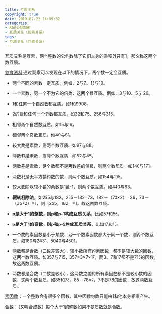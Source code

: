 ```yaml
---
title: 互质关系
copyright: true
date: 2019-02-22 16:09:32
categories:
- RSA公钥加密
- 互质关系（互素关系）
tags:
- 互质关系（互素关系）
---
```


互质又称是互素，两个整数的公约数除了它们本身的乘积外只有1，那么称这两个数互质。

<!--more-->
[参考资料](http://www.wikiwand.com/zh-sg/%E4%BA%92%E8%B3%AA)
通过观察可以发现在以下的情况下，两个数一定会互质。

- 两个不同的素数一定互质。例如，2与7、13与19。
- 一个素数，另一个不为它的倍数，这两个数互质。例如，3与10、5与 26。
- 1和任何一个自然数都互质。如1和9908。
- 2的幂和任何一个奇数都互质。如32和75、256与315。
- 相邻两个自然数互质。如15与16。
- 相邻两个奇数互质。如49与51。
- 较大数是素数，则两个数互质。如97与88。
- 两数和是素数，则两个数互质。如52与45。
- 两数差是素数，两个数都不是两数差的倍数，则两个数互质。如140与171。
- 两数积是无平方数约数的数，则两个数互质。如154与195。
- 较大数除以较小数的余数是1或-1，则两个数互质。如440与63。
- **辗转相除法**。如255与182。255－182=73，182－（73×2）=36，73－（36×2）=1，则（255，182）=1。故这两数互质。
- **p是大于1的整数，则p和p-1构成互质关系**，比如57和56。

- **p是大于1的奇数，则p和p-2构成互质关系**，比如17和15。
- 一个数的素因数都小于某数，另一个数素因数都大于同一个数，则两个数互质。如180与2431、5040与4301。
- 两数都是合数（二数差较大），较小数所有的素因数，都不是较大数的因数，这两个数互质。如357与715，357=3×7×17，而3、7和17都不是715的因数，故这两数互质。
- 两数都是合数（二数差较小），这两数之差的所有素因数都不是较小数的因数，这两个数互质。如85和78。85－78=7，7不是78的因数，故这两数互质。

[素因数](https://zhidao.baidu.com/question/105237827.html)：一个整数会有很多个因数，其中因数约数只能由1和他本身相乘产生。

[合数](https://zh.wikipedia.org/wiki/%E5%90%88%E6%95%B0)：（又叫合成数）每个大于1的整数如果不是质数就是合数。